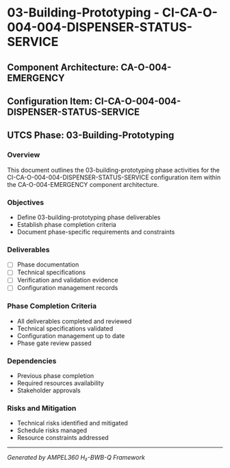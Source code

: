 # 03-Building-Prototyping - CI-CA-O-004-004-DISPENSER-STATUS-SERVICE

## Component Architecture: CA-O-004-EMERGENCY
## Configuration Item: CI-CA-O-004-004-DISPENSER-STATUS-SERVICE
## UTCS Phase: 03-Building-Prototyping

### Overview
This document outlines the 03-building-prototyping phase activities for the CI-CA-O-004-004-DISPENSER-STATUS-SERVICE configuration item within the CA-O-004-EMERGENCY component architecture.

### Objectives
- Define 03-building-prototyping phase deliverables
- Establish phase completion criteria
- Document phase-specific requirements and constraints

### Deliverables
- [ ] Phase documentation
- [ ] Technical specifications
- [ ] Verification and validation evidence
- [ ] Configuration management records

### Phase Completion Criteria
- All deliverables completed and reviewed
- Technical specifications validated
- Configuration management up to date
- Phase gate review passed

### Dependencies
- Previous phase completion
- Required resources availability
- Stakeholder approvals

### Risks and Mitigation
- Technical risks identified and mitigated
- Schedule risks managed
- Resource constraints addressed

---
*Generated by AMPEL360 H₂-BWB-Q Framework*
